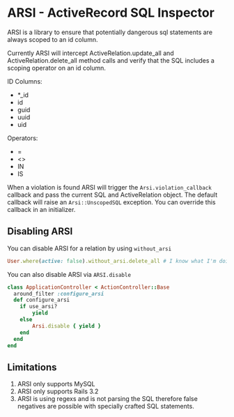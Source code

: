 # ARSI - ActiveRecord SQL Inspector

ARSI is a library to ensure that potentially dangerous sql statements are always scoped to an id column.

Currently ARSI will intercept ActiveRelation.update_all and ActiveRelation.delete_all method calls and verify that the SQL includes a scoping operator on an id column.

ID Columns:

- *_id
- id
- guid
- uuid
- uid

Operators:

- =
- <>
- IN
- IS

When a violation is found ARSI will trigger the `Arsi.violation_callback` callback and pass the current SQL and ActiveRelation object. The default callback will raise an `Arsi::UnscopedSQL` exception. You can override this callback in an initializer.

## Disabling ARSI

You can disable ARSI for a relation by using `without_arsi`

```ruby
User.where(active: false).without_arsi.delete_all # I know what I'm doing...

```

You can also disable ARSI via `ARSI.disable`

```ruby
class ApplicationController < ActionController::Base
  around_filter :configure_arsi
  def configure_arsi
    if use_arsi?
    	yield
    else
    	Arsi.disable { yield }
    end
  end
end
```


## Limitations

1. ARSI only supports MySQL
2. ARSI only supports Rails 3.2
2. ARSI is using regexs and is not parsing the SQL therefore false negatives are possible with specially crafted SQL statements.
